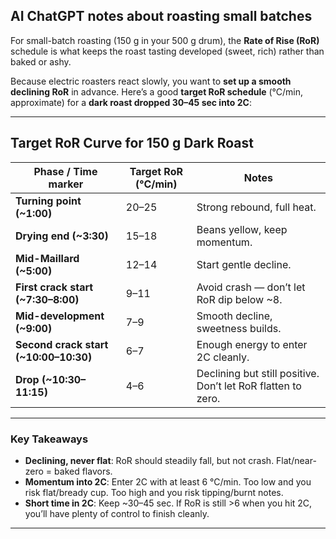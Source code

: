 
## AI ChatGPT notes about roasting small batches

For small-batch roasting (150 g in your 500 g drum), the **Rate of Rise (RoR)** schedule is what keeps the roast tasting developed (sweet, rich) rather than baked or ashy.

Because electric roasters react slowly, you want to **set up a smooth declining RoR** in advance. Here’s a good **target RoR schedule** (°C/min, approximate) for a **dark roast dropped 30–45 sec into 2C**:

---

## Target RoR Curve for 150 g Dark Roast

| Phase / Time marker                    | Target RoR (°C/min) | Notes                                                        |
| -------------------------------------- | ------------------- | ------------------------------------------------------------ |
| **Turning point (\~1:00)**             | 20–25               | Strong rebound, full heat.                                   |
| **Drying end (\~3:30)**                | 15–18               | Beans yellow, keep momentum.                                 |
| **Mid-Maillard (\~5:00)**              | 12–14               | Start gentle decline.                                        |
| **First crack start (\~7:30–8:00)**    | 9–11                | Avoid crash — don’t let RoR dip below \~8.                   |
| **Mid-development (\~9:00)**           | 7–9                 | Smooth decline, sweetness builds.                            |
| **Second crack start (\~10:00–10:30)** | 6–7                 | Enough energy to enter 2C cleanly.                           |
| **Drop (\~10:30–11:15)**               | 4–6                 | Declining but still positive. Don’t let RoR flatten to zero. |

---

### Key Takeaways

* **Declining, never flat**: RoR should steadily fall, but not crash. Flat/near-zero = baked flavors.
* **Momentum into 2C**: Enter 2C with at least 6 °C/min. Too low and you risk flat/bready cup. Too high and you risk tipping/burnt notes.
* **Short time in 2C**: Keep \~30–45 sec. If RoR is still >6 when you hit 2C, you’ll have plenty of control to finish cleanly.

---


